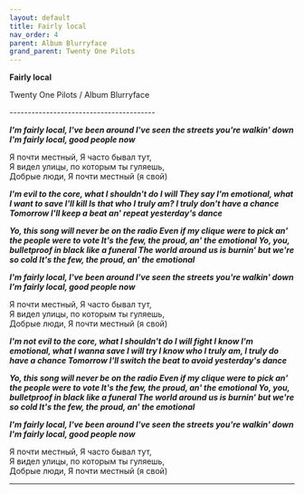 ```yaml
---  
layout: default  
title: Fairly local  
nav_order: 4  
parent: Album Blurryface  
grand_parent: Twenty One Pilots  
---  
```


**Fairly local**
<p>
Twenty One Pilots / Album Blurryface
</p>  
----------------------------------------

**_I'm fairly local, I've been around
I've seen the streets you're walkin' down
I'm fairly local, good people now_**

Я почти местный, Я часто бывал тут,  
Я видел улицы, по которым ты гуляешь,  
Добрые люди, Я почти местный (я свой)  

**_I'm evil to the core, what I shouldn't do I will
They say I'm emotional, what I want to save I'll kill
Is that who I truly am? I truly don't have a chance
Tomorrow I'll keep a beat an' repeat yesterday's dance_**

**_Yo, this song will never be on the radio
Even if my clique were to pick an' the people were to vote
It's the few, the proud, an' the emotional
Yo, you, bulletproof in black like a funeral
The world around us is burnin' but we're so cold
It's the few, the proud, an' the emotional_**

**_I'm fairly local, I've been around
I've seen the streets you're walkin' down
I'm fairly local, good people now_**

Я почти местный, Я часто бывал тут,  
Я видел улицы, по которым ты гуляешь,  
Добрые люди, Я почти местный (я свой)  

**_I'm not evil to the core, what I shouldn't do I will fight
I know I'm emotional, what I wanna save I will try
I know who I truly am, I truly do have a chance
Tomorrow I'll switch the beat to avoid yesterday's dance_**

**_Yo, this song will never be on the radio
Even if my clique were to pick an' the people were to vote
It's the few, the proud, an' the emotional
Yo, you, bulletproof in black like a funeral
The world around us is burnin' but we're so cold
It's the few, the proud, an' the emotional_**

**_I'm fairly local, I've been around
I've seen the streets you're walkin' down
I'm fairly local, good people now_**

Я почти местный, Я часто бывал тут,  
Я видел улицы, по которым ты гуляешь,  
Добрые люди, Я почти местный (я свой)  

--------------------------------------------------

> 
